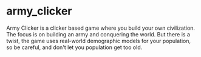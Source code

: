 # army_clicker
Army Clicker is a clicker based game where you build your own civilization. The focus is on building an army and conquering the world. But there is a twist, the game uses real-world demographic models for your population, so be careful, and don't let you population get too old.
